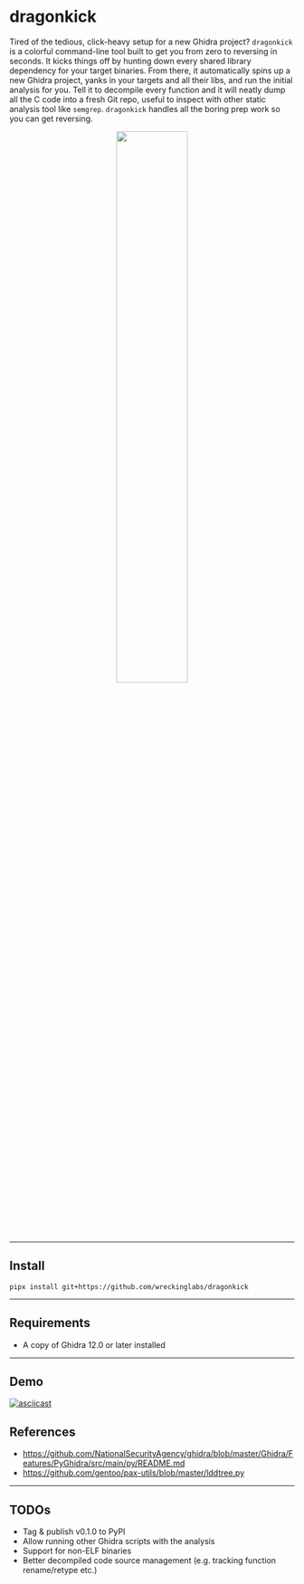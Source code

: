 # dragonkick
Tired of the tedious, click-heavy setup for a new Ghidra project? `dragonkick` is a colorful command-line tool built to get you from zero to reversing in seconds. It kicks things off by hunting down every shared library dependency for your target binaries. From there, it automatically spins up a new Ghidra project, yanks in your targets and all their libs, and run the initial analysis for you. Tell it to decompile every function and it will neatly dump all the C code into a fresh Git repo, useful to inspect with other static analysis tool like `semgrep`. `dragonkick` handles all the boring prep work so you can get reversing.

<p align="center" width="100%">
    <img width="50%" src="https://i.makeagif.com/media/3-18-2021/cC4eoe.gif">
</p>

---
## Install
```
pipx install git+https://github.com/wreckinglabs/dragonkick
```

---
## Requirements
- A copy of Ghidra 12.0 or later installed

---
## Demo
[![asciicast](https://asciinema.org/a/qmci5rrWoI8a11UpS8qepcRvh.svg)](https://asciinema.org/a/qmci5rrWoI8a11UpS8qepcRvh)

## References
- https://github.com/NationalSecurityAgency/ghidra/blob/master/Ghidra/Features/PyGhidra/src/main/py/README.md
- https://github.com/gentoo/pax-utils/blob/master/lddtree.py

---
## TODOs
- Tag & publish v0.1.0 to PyPI
- Allow running other Ghidra scripts with the analysis
- Support for non-ELF binaries
- Better decompiled code source management (e.g. tracking function rename/retype etc.)



